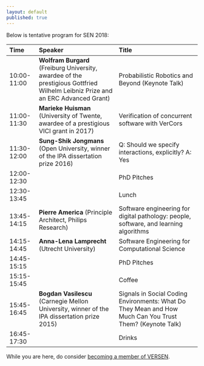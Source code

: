 ```yaml
---
layout: default
published: true
---
```


Below is tentative program for SEN 2018:

<table class="table borderless nowrap">
<thead>
<tr>
<th style="text-align: left">Time</th>
<th style="text-align: left">Speaker</th>
<th style="text-align: left">Title</th>
</tr>
</thead>
<tbody>
<tr>
<td style="text-align: left">10:00-11:00</td>
<td style="text-align: left"><b class="keywords">Wolfram Burgard</b> (Freiburg University, awardee of the prestigious Gottfried Wilhelm Leibniz Prize and an ERC Advanced Grant)</td>
<td style="text-align: left">Probabilistic Robotics and Beyond (Keynote Talk)</td>
</tr>
<tr>
<td style="text-align: left">11:00-11:30</td>
<td style="text-align: left"><b class="keywords">Marieke Huisman</b> (University of Twente, awardee of a prestigious VICI grant in 2017)</td>
<td style="text-align: left">Verification of concurrent software with VerCors</td>
</tr>
<tr>
<td style="text-align: left">11:30-12:00</td>
<td style="text-align: left"><b class="keywords">Sung-Shik Jongmans</b> (Open University, winner of the IPA dissertation prize 2016)</td>
<td style="text-align: left">Q: Should we specify interactions, explicitly? A: Yes</td>
</tr>
<tr>
<td style="text-align: left">12:00-12:30</td>
<td style="text-align: left"></td>
<td style="text-align: left">PhD Pitches</td>
</tr>
<tr>
<td style="text-align: left">12:30-13:45</td>
<td style="text-align: left"></td>
<td style="text-align: left">Lunch</td>
</tr>
<tr>
<td style="text-align: left">13:45-14:15</td>
<td style="text-align: left"><b class="keywords">Pierre America</b> (Principle Architect, Philips Research)</td>
<td style="text-align: left">Software engineering for digital pathology: people, software, and learning algorithms</td>
</tr>
<tr>
<td style="text-align: left">14:15-14:45</td>
<td style="text-align: left"><b class="keywords">Anna-Lena Lamprecht</b> (Utrecht University)</td>
<td style="text-align: left">Software Engineering for Computational Science</td>
</tr>
 <td style="text-align: left">14:45-15:15</td>
<td style="text-align: left"></td>
<td style="text-align: left">PhD Pitches</td>
</tr>
<tr>
<td style="text-align: left">15:15-15:45</td>
<td style="text-align: left"></td>
<td style="text-align: left">Coffee</td>
</tr>
<tr>
<td style="text-align: left">15:45-16:45</td>
<td style="text-align: left"><b class="keywords">Bogdan Vasilescu</b> (Carnegie Mellon University, winner of the IPA dissertation prize 2015)</td>
<td style="text-align: left">Signals in Social Coding Environments: What Do They Mean and How Much Can You Trust Them? (Keynote Talk)</td>
</tr>
<tr>
<td style="text-align: left">16:45-17:30</td>
<td style="text-align: left"></td>
<td style="text-align: left">Drinks</td>
</tr>
</tbody>
</table>

While you are here, do consider [becoming a member of VERSEN](http://www.versen.nl/register).
